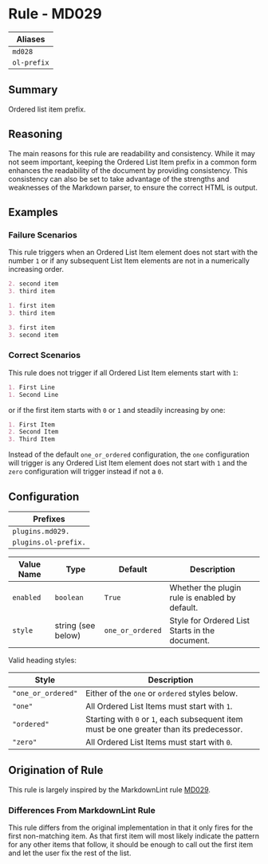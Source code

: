 # Rule - MD029

| Aliases |
| --- |
| `md028` |
| `ol-prefix` |

## Summary

Ordered list item prefix.

## Reasoning

The main reasons for this rule are readability and consistency.  While
it may not seem important, keeping the Ordered List Item prefix in a
common form enhances the readability of the document by providing
consistency.  This consistency can also be set to take advantage of
the strengths and weaknesses of the Markdown parser, to ensure the
correct HTML is output.

## Examples

### Failure Scenarios

This rule triggers when an Ordered List Item element does not
start with the number `1` or if any subsequent List Item elements
are not in a numerically increasing order.

````Markdown
2. second item
3. third item
````

````Markdown
1. first item
3. third item
````

````Markdown
3. first item
3. second item
````

### Correct Scenarios

This rule does not trigger if all Ordered List Item elements
start with `1`:

````Markdown
1. First Line
1. Second Line
````

or if the first item starts with `0` or `1` and steadily increasing by
one:

````Markdown
1. First Item
2. Second Item
3. Third Item
````

Instead of the default `one_or_ordered` configuration, the `one` configuration
will trigger is any Ordered List Item element does not start with `1` and the
`zero` configuration will trigger instead if not a `0`.

## Configuration

| Prefixes |
| --- |
| `plugins.md029.` |
| `plugins.ol-prefix.` |

| Value Name | Type | Default | Description |
| -- | -- | -- | -- |
| `enabled` | `boolean` | `True` | Whether the plugin rule is enabled by default. |
| `style` | string (see below) | `one_or_ordered` | Style for Ordered List Starts in the document. |

Valid heading styles:

| Style | Description |
| -- | -- |
| `"one_or_ordered"` | Either of the `one` or `ordered` styles below. |
| `"one"` | All Ordered List Items must start with `1`. |
| `"ordered"` | Starting with `0` or `1`, each subsequent item must be one greater than its predecessor. |
| `"zero"` | All Ordered List Items must start with `0`. |

## Origination of Rule

This rule is largely inspired by the MarkdownLint rule
[MD029](https://github.com/DavidAnson/markdownlint/blob/main/doc/Rules.md#md029---ordered-list-item-prefix).

### Differences From MarkdownLint Rule

This rule differs from the original implementation in that it only
fires for the first non-matching item.  As that first item will most
likely indicate the pattern for any other items that follow, it should
be enough to call out the first item and let the user fix the rest of
the list.
